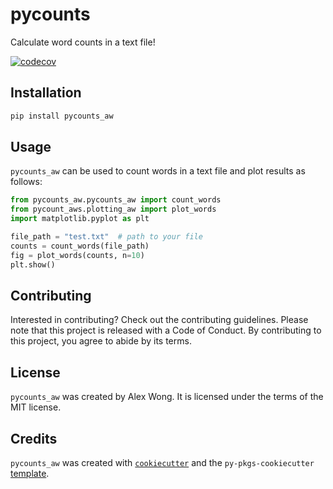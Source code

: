 # pycounts

Calculate word counts in a text file!

[![codecov](https://codecov.io/github/awlh18/pycounts_aw/graph/badge.svg?token=9J2GCRHPJS)](https://codecov.io/github/awlh18/pycounts_aw)

## Installation

```bash
pip install pycounts_aw
```

## Usage

`pycounts_aw` can be used to count words in a text file and plot results
as follows:

```python
from pycounts_aw.pycounts_aw import count_words
from pycount_aws.plotting_aw import plot_words
import matplotlib.pyplot as plt

file_path = "test.txt"  # path to your file
counts = count_words(file_path)
fig = plot_words(counts, n=10)
plt.show()
```

## Contributing

Interested in contributing? Check out the contributing guidelines. 
Please note that this project is released with a Code of Conduct. 
By contributing to this project, you agree to abide by its terms.

## License

`pycounts_aw` was created by Alex Wong. It is licensed under the terms
of the MIT license.

## Credits

`pycounts_aw` was created with 
[`cookiecutter`](https://cookiecutter.readthedocs.io/en/latest/) and 
the `py-pkgs-cookiecutter` 
[template](https://github.com/py-pkgs/py-pkgs-cookiecutter).
